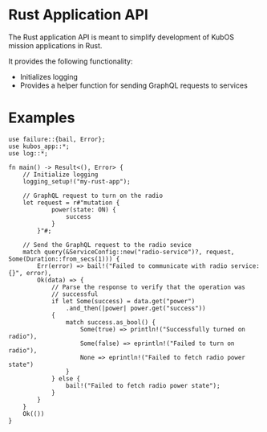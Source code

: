 # Rust Application API

The Rust application API is meant to simplify development of KubOS mission applications in Rust.

It provides the following functionality:

- Initializes logging
- Provides a helper function for sending GraphQL requests to services

# Examples

```
use failure::{bail, Error};
use kubos_app::*;
use log::*;

fn main() -> Result<(), Error> {
    // Initialize logging
    logging_setup!("my-rust-app");
    
    // GraphQL request to turn on the radio
    let request = r#"mutation {
            power(state: ON) {
                success
            }
        }"#;

    // Send the GraphQL request to the radio sevice
    match query(&ServiceConfig::new("radio-service")?, request, Some(Duration::from_secs(1))) {
        Err(error) => bail!("Failed to communicate with radio service: {}", error),
        Ok(data) => {
            // Parse the response to verify that the operation was
            // successful
            if let Some(success) = data.get("power")
                .and_then(|power| power.get("success"))
            {
                match success.as_bool() {
                    Some(true) => println!("Successfully turned on radio"),
                    Some(false) => eprintln!("Failed to turn on radio"),
                    None => eprintln!("Failed to fetch radio power state")
                }
            } else {
                bail!("Failed to fetch radio power state");
            }
        }
    }
    Ok(())
}
```